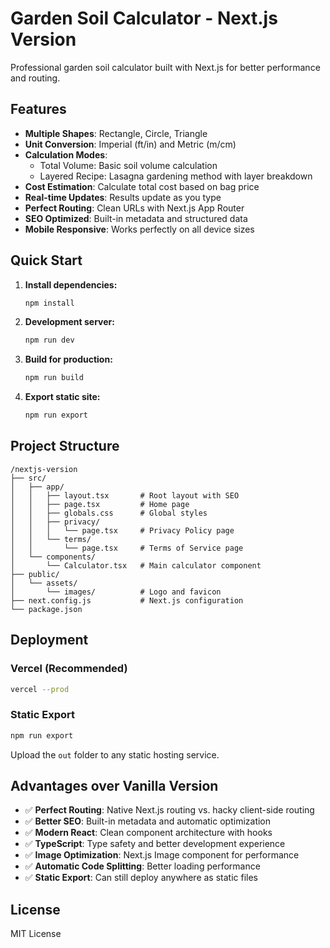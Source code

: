 # Garden Soil Calculator - Next.js Version

Professional garden soil calculator built with Next.js for better performance and routing.

## Features

- **Multiple Shapes**: Rectangle, Circle, Triangle
- **Unit Conversion**: Imperial (ft/in) and Metric (m/cm)
- **Calculation Modes**: 
  - Total Volume: Basic soil volume calculation
  - Layered Recipe: Lasagna gardening method with layer breakdown
- **Cost Estimation**: Calculate total cost based on bag price
- **Real-time Updates**: Results update as you type
- **Perfect Routing**: Clean URLs with Next.js App Router
- **SEO Optimized**: Built-in metadata and structured data
- **Mobile Responsive**: Works perfectly on all device sizes

## Quick Start

1. **Install dependencies:**
   ```bash
   npm install
   ```

2. **Development server:**
   ```bash
   npm run dev
   ```

3. **Build for production:**
   ```bash
   npm run build
   ```

4. **Export static site:**
   ```bash
   npm run export
   ```

## Project Structure

```
/nextjs-version
├── src/
│   ├── app/
│   │   ├── layout.tsx       # Root layout with SEO
│   │   ├── page.tsx         # Home page
│   │   ├── globals.css      # Global styles
│   │   ├── privacy/
│   │   │   └── page.tsx     # Privacy Policy page
│   │   └── terms/
│   │       └── page.tsx     # Terms of Service page
│   └── components/
│       └── Calculator.tsx   # Main calculator component
├── public/
│   └── assets/
│       └── images/          # Logo and favicon
├── next.config.js           # Next.js configuration
└── package.json
```

## Deployment

### Vercel (Recommended)
```bash
vercel --prod
```

### Static Export
```bash
npm run export
```
Upload the `out` folder to any static hosting service.

## Advantages over Vanilla Version

- ✅ **Perfect Routing**: Native Next.js routing vs. hacky client-side routing
- ✅ **Better SEO**: Built-in metadata and automatic optimization
- ✅ **Modern React**: Clean component architecture with hooks
- ✅ **TypeScript**: Type safety and better development experience
- ✅ **Image Optimization**: Next.js Image component for performance
- ✅ **Automatic Code Splitting**: Better loading performance
- ✅ **Static Export**: Can still deploy anywhere as static files

## License

MIT License